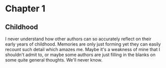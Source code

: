 # Chapter 1
## Childhood

I never understand how other authors can so accurately reflect on their early years of childhood. 
Memories are only just forming yet they can easily recount such detail which amazes me. 
Maybe it's a weakness of mine that I shouldn't admit to, or maybe some authors are just filling in the blanks on some quite general thoughts.
We'll never know.

